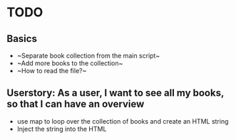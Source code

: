 # TODO

## Basics

- ~Separate book collection from the main script~
- ~Add more books to the collection~
- ~How to read the file?~

## Userstory: As a user, I want to see all my books, so that I can have an overview

- use map to loop over the collection of books and create an HTML string
- Inject the string into the HTML
